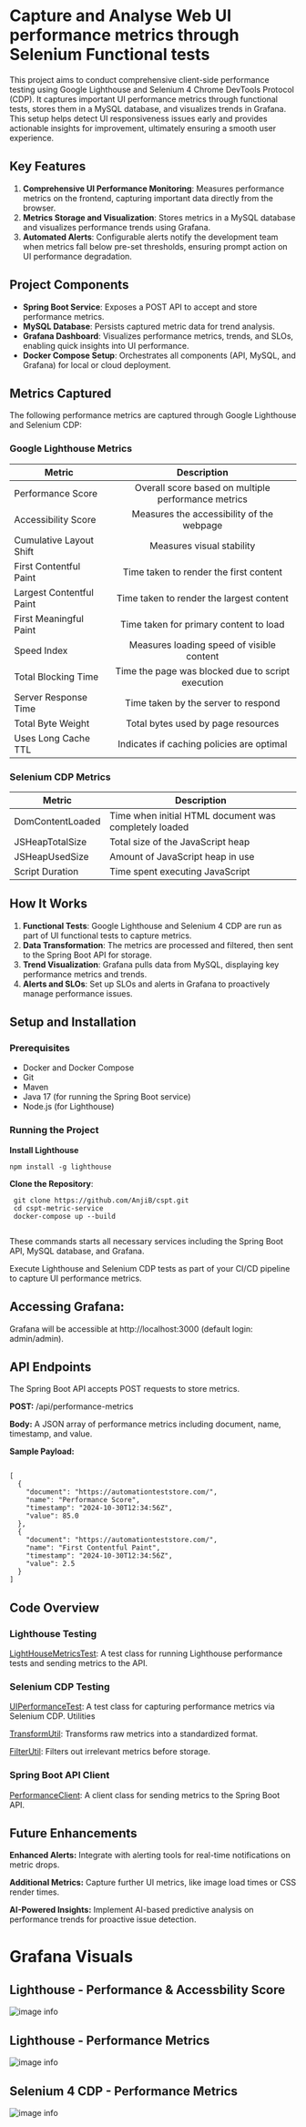 # Capture and Analyse Web UI performance metrics through Selenium Functional tests


This project aims to conduct comprehensive client-side performance testing using Google Lighthouse and Selenium 4 Chrome DevTools Protocol (CDP). It captures important UI performance metrics through functional tests, stores them in a MySQL database, and visualizes trends in Grafana. This setup helps detect UI responsiveness issues early and provides actionable insights for improvement, ultimately ensuring a smooth user experience.

## Key Features

1. **Comprehensive UI Performance Monitoring**: Measures performance metrics on the frontend, capturing important data directly from the browser.
2. **Metrics Storage and Visualization**: Stores metrics in a MySQL database and visualizes performance trends using Grafana.
3. **Automated Alerts**: Configurable alerts notify the development team when metrics fall below pre-set thresholds, ensuring prompt action on UI performance degradation.

## Project Components

- **Spring Boot Service**: Exposes a POST API to accept and store performance metrics.
- **MySQL Database**: Persists captured metric data for trend analysis.
- **Grafana Dashboard**: Visualizes performance metrics, trends, and SLOs, enabling quick insights into UI performance.
- **Docker Compose Setup**: Orchestrates all components (API, MySQL, and Grafana) for local or cloud deployment.

## Metrics Captured

The following performance metrics are captured through Google Lighthouse and Selenium CDP:

### Google Lighthouse Metrics




| Metric                  | Description                                             |
| ----------------------- |:-------------:                                          |
| Performance Score       | Overall score based on multiple performance metrics     |
| Accessibility Score     | Measures the accessibility of the webpage               |
| Cumulative Layout Shift | Measures visual stability                               |
| First Contentful Paint  | Time taken to render the first content                  |
| Largest Contentful Paint| Time taken to render the largest content                |
| First Meaningful Paint  | Time taken for primary content to load                  |
| Speed Index             | Measures loading speed of visible content               |
| Total Blocking Time     | Time the page was blocked due to script execution       |
| Server Response Time    | Time taken by the server to respond                     |
| Total Byte Weight       | Total bytes used by page resources                      |
| Uses Long Cache TTL     | Indicates if caching policies are optimal               |



### Selenium CDP Metrics

| Metric                   | Description |
|--------------------------|-------------|
| DomContentLoaded         | Time when initial HTML document was completely loaded |
| JSHeapTotalSize          | Total size of the JavaScript heap |
| JSHeapUsedSize           | Amount of JavaScript heap in use |
| Script Duration          | Time spent executing JavaScript |

## How It Works

1. **Functional Tests**: Google Lighthouse and Selenium 4 CDP are run as part of UI functional tests to capture metrics.
2. **Data Transformation**: The metrics are processed and filtered, then sent to the Spring Boot API for storage.
3. **Trend Visualization**: Grafana pulls data from MySQL, displaying key performance metrics and trends.
4. **Alerts and SLOs**: Set up SLOs and alerts in Grafana to proactively manage performance issues.

## Setup and Installation

### Prerequisites

- Docker and Docker Compose
- Git
- Maven
- Java 17 (for running the Spring Boot service)
- Node.js (for Lighthouse)

### Running the Project
 
 **Install Lighthouse**
 
 ````
 npm install -g lighthouse
 
 ````
 
 **Clone the Repository**:

  ````
   git clone https://github.com/AnjiB/cspt.git
   cd cspt-metric-service
   docker-compose up --build
   
   ````
  
These commands starts all necessary services including the Spring Boot API, MySQL database, and Grafana.
 

Execute Lighthouse and Selenium CDP tests as part of your CI/CD pipeline to capture UI performance metrics.

## Accessing Grafana:

Grafana will be accessible at http://localhost:3000 (default login: admin/admin).

## API Endpoints
The Spring Boot API accepts POST requests to store metrics.

**POST:** /api/performance-metrics

**Body:** A JSON array of performance metrics including document, name, timestamp, and value.
 
**Sample Payload:**


````

[
  {
    "document": "https://automationteststore.com/",
    "name": "Performance Score",
    "timestamp": "2024-10-30T12:34:56Z",
    "value": 85.0
  },
  {
    "document": "https://automationteststore.com/",
    "name": "First Contentful Paint",
    "timestamp": "2024-10-30T12:34:56Z",
    "value": 2.5
  }
]

`````

## Code Overview

### Lighthouse Testing

[LightHouseMetricsTest](../src/test/java/com/anji/ui/LightHouseMetricsTest.java): A test class for running Lighthouse performance tests and sending metrics to the API.

### Selenium CDP Testing

[UIPerformanceTest](../src/test/java/com/anji/ui/UIPerformanceTest.java): A test class for capturing performance metrics via Selenium CDP.
Utilities

[TransformUtil](../src/main/java/com/anji/sel/util/TransformUtil.java): Transforms raw metrics into a standardized format.

[FilterUtil](../src/main/java/com/anji/sel/util/FilterUtil.java): Filters out irrelevant metrics before storage.

### Spring Boot API Client

[PerformanceClient](../src/main/java/com/anji/sel/PerformanceClient.java): A client class for sending metrics to the Spring Boot API.


## Future Enhancements

**Enhanced Alerts:** Integrate with alerting tools for real-time notifications on metric drops.

**Additional Metrics:** Capture further UI metrics, like image load times or CSS render times.

**AI-Powered Insights:** Implement AI-based predictive analysis on performance trends for proactive issue detection.

# Grafana Visuals

## Lighthouse - Performance & Accessbility Score

![image info](https://github.com/AnjiB/sel-four/blob/main/docs/images/lighthouse-scores.png)

## Lighthouse - Performance Metrics

![image info](https://github.com/AnjiB/sel-four/blob/main/docs/images/lighthouse-metrics.png)


## Selenium 4 CDP - Performance Metrics

![image info](https://github.com/AnjiB/sel-four/blob/main/docs/images/cdp-peformance-metrics.png)




